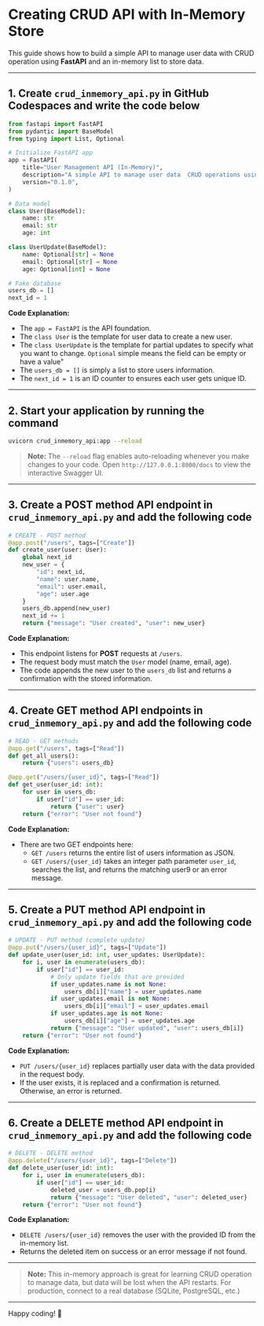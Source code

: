 # Creating CRUD API with In-Memory Store 

This guide shows how to build a simple API to manage user data with CRUD operation using **FastAPI** and an in-memory list to store data.

---

## 1. Create `crud_inmemory_api.py` in GitHub Codespaces and write the code below

```python
from fastapi import FastAPI
from pydantic import BaseModel
from typing import List, Optional

# Initialize FastAPI app
app = FastAPI(
    title="User Management API (In-Memory)",
    description="A simple API to manage user data  CRUD operations using an in-memory list.",
    version="0.1.0",
)

# Data model
class User(BaseModel):
    name: str
    email: str
    age: int

class UserUpdate(BaseModel):
    name: Optional[str] = None
    email: Optional[str] = None
    age: Optional[int] = None

# Fake database
users_db = []
next_id = 1
```
**Code Explanation:**
- The `app = FastAPI` is the API foundation.
- The `class User` is the template for user data to create a new user.
- The `class UserUpdate` is the template for partial updates to specify what you want to change. `Optional` simple means the field can be empty or have a value"
- The `users_db = []` is simply a list to store users information.
- The `next_id = 1` is an ID counter to ensures each user gets unique ID.
---

## 2. Start your application by running the command

```bash
uvicorn crud_inmemory_api:app --reload
```

> **Note:** The `--reload` flag enables auto-reloading whenever you make changes to your code. Open `http://127.0.0.1:8000/docs` to view the interactive Swagger UI.

---

## 3. Create a POST method API endpoint in `crud_inmemory_api.py` and add the following code

```python
# CREATE - POST method
@app.post("/users", tags=["Create"])
def create_user(user: User):
    global next_id
    new_user = {
        "id": next_id,
        "name": user.name,
        "email": user.email,
        "age": user.age
    }
    users_db.append(new_user)
    next_id += 1
    return {"message": "User created", "user": new_user}
```

**Code Explanation:**
- This endpoint listens for **POST** requests at `/users`.
- The request body must match the `User` model (name, email, age).
- The code appends the new user to the `users_db` list and returns a confirmation with the stored information.

---

## 4. Create GET method API endpoints in `crud_inmemory_api.py` and add the following code

```python
# READ - GET methods
@app.get("/users", tags=["Read"])
def get_all_users():
    return {"users": users_db}

@app.get("/users/{user_id}", tags=["Read"])
def get_user(user_id: int):
    for user in users_db:
        if user["id"] == user_id:
            return {"user": user}
    return {"error": "User not found"}
```

**Code Explanation:**
- There are two GET endpoints here:
    - `GET /users` returns the entire list of users information as JSON.
    - `GET /users/{user_id}` takes an integer path parameter `user_id`, searches the list, and returns the matching user9 or an error message.

---

## 5. Create a PUT method API endpoint in `crud_inmemory_api.py` and add the following code

```python
# UPDATE - PUT method (complete update)
@app.put("/users/{user_id}", tags=["Update"])
def update_user(user_id: int, user_updates: UserUpdate):
    for i, user in enumerate(users_db):
        if user["id"] == user_id:
            # Only update fields that are provided
            if user_updates.name is not None:
                users_db[i]["name"] = user_updates.name
            if user_updates.email is not None:
                users_db[i]["email"] = user_updates.email
            if user_updates.age is not None:
                users_db[i]["age"] = user_updates.age
            return {"message": "User updated", "user": users_db[i]}
    return {"error": "User not found"}
```

**Code Explanation:**
- `PUT /users/{user_id}` replaces partially user data with the data provided in the request body.
- If the user exists, it is replaced and a confirmation is returned. Otherwise, an error is returned.

---

## 6. Create a DELETE method API endpoint in `crud_inmemory_api.py` and add the following code

```python
# DELETE - DELETE method
@app.delete("/users/{user_id}", tags=["Delete"])
def delete_user(user_id: int):
    for i, user in enumerate(users_db):
        if user["id"] == user_id:
            deleted_user = users_db.pop(i)
            return {"message": "User deleted", "user": deleted_user}
    return {"error": "User not found"}
```

**Code Explanation:**
- `DELETE /users/{user_id}` removes the user with the provided ID from the in-memory list.
- Returns the deleted item on success or an error message if not found.

---

> **Note:** This in-memory approach is great for learning CRUD operation to manage data, but data will be lost when the API restarts. For production, connect to a real database (SQLite, PostgreSQL, etc.)

---

Happy coding! 🚀
